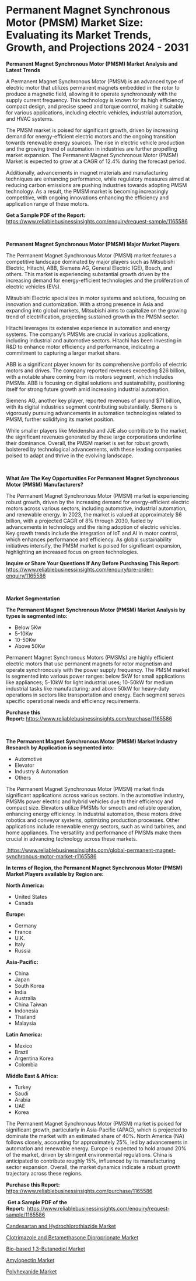 <p><h1>Permanent Magnet Synchronous Motor (PMSM) Market Size: Evaluating its Market Trends, Growth, and Projections 2024 - 2031</h1></p><p><strong>Permanent Magnet Synchronous Motor (PMSM) Market Analysis and Latest Trends</strong></p>
<p><p>A Permanent Magnet Synchronous Motor (PMSM) is an advanced type of electric motor that utilizes permanent magnets embedded in the rotor to produce a magnetic field, allowing it to operate synchronously with the supply current frequency. This technology is known for its high efficiency, compact design, and precise speed and torque control, making it suitable for various applications, including electric vehicles, industrial automation, and HVAC systems.</p><p>The PMSM market is poised for significant growth, driven by increasing demand for energy-efficient electric motors and the ongoing transition towards renewable energy sources. The rise in electric vehicle production and the growing trend of automation in industries are further propelling market expansion. The Permanent Magnet Synchronous Motor (PMSM) Market is expected to grow at a CAGR of 12.4% during the forecast period. </p><p>Additionally, advancements in magnet materials and manufacturing techniques are enhancing performance, while regulatory measures aimed at reducing carbon emissions are pushing industries towards adopting PMSM technology. As a result, the PMSM market is becoming increasingly competitive, with ongoing innovations enhancing the efficiency and application range of these motors.</p></p>
<p><strong>Get a Sample PDF of the Report:&nbsp;</strong> <a href="https://www.reliablebusinessinsights.com/enquiry/request-sample/1165586?utm_campaign=41&utm_medium=2&utm_source=Github&utm_content=ia&utm_term=11122024&utm_id=permanent-magnet-synchronous-motor-pmsm">https://www.reliablebusinessinsights.com/enquiry/request-sample/1165586</a></p>
<p>&nbsp;</p>
<p><strong>Permanent Magnet Synchronous Motor (PMSM) Major Market Players</strong></p>
<p><p>The Permanent Magnet Synchronous Motor (PMSM) market features a competitive landscape dominated by major players such as Mitsubishi Electric, Hitachi, ABB, Siemens AG, General Electric (GE), Bosch, and others. This market is experiencing substantial growth driven by the increasing demand for energy-efficient technologies and the proliferation of electric vehicles (EVs).</p><p>Mitsubishi Electric specializes in motor systems and solutions, focusing on innovation and customization. With a strong presence in Asia and expanding into global markets, Mitsubishi aims to capitalize on the growing trend of electrification, projecting sustained growth in the PMSM sector.</p><p>Hitachi leverages its extensive experience in automation and energy systems. The company’s PMSMs are crucial in various applications, including industrial and automotive sectors. Hitachi has been investing in R&D to enhance motor efficiency and performance, indicating a commitment to capturing a larger market share.</p><p>ABB is a significant player known for its comprehensive portfolio of electric motors and drives. The company reported revenues exceeding $26 billion, with a notable share coming from its motors segment, which includes PMSMs. ABB is focusing on digital solutions and sustainability, positioning itself for strong future growth amid increasing industrial automation.</p><p>Siemens AG, another key player, reported revenues of around $71 billion, with its digital industries segment contributing substantially. Siemens is vigorously pursuing advancements in automation technologies related to PMSM, further solidifying its market position.</p><p>While smaller players like Meidensha and JJE also contribute to the market, the significant revenues generated by these large corporations underline their dominance. Overall, the PMSM market is set for robust growth, bolstered by technological advancements, with these leading companies poised to adapt and thrive in the evolving landscape.</p></p>
<p>&nbsp;</p>
<p><strong>What Are The Key Opportunities For Permanent Magnet Synchronous Motor (PMSM) Manufacturers?</strong></p>
<p><p>The Permanent Magnet Synchronous Motor (PMSM) market is experiencing robust growth, driven by the increasing demand for energy-efficient electric motors across various sectors, including automotive, industrial automation, and renewable energy. In 2023, the market is valued at approximately $6 billion, with a projected CAGR of 8% through 2030, fueled by advancements in technology and the rising adoption of electric vehicles. Key growth trends include the integration of IoT and AI in motor control, which enhances performance and efficiency. As global sustainability initiatives intensify, the PMSM market is poised for significant expansion, highlighting an increased focus on green technologies.</p></p>
<p><strong>Inquire or Share Your Questions If Any Before Purchasing This Report:</strong> <a href="https://www.reliablebusinessinsights.com/enquiry/pre-order-enquiry/1165586?utm_campaign=41&utm_medium=2&utm_source=Github&utm_content=ia&utm_term=11122024&utm_id=permanent-magnet-synchronous-motor-pmsm">https://www.reliablebusinessinsights.com/enquiry/pre-order-enquiry/1165586</a></p>
<p>&nbsp;</p>
<p><strong>Market Segmentation</strong></p>
<p><strong>The Permanent Magnet Synchronous Motor (PMSM) Market Analysis by types is segmented into:</strong></p>
<p><ul><li>Below 5Kw</li><li>5-10Kw</li><li>10-50Kw</li><li>Above 50Kw</li></ul></p>
<p><p>Permanent Magnet Synchronous Motors (PMSMs) are highly efficient electric motors that use permanent magnets for rotor magnetism and operate synchronously with the power supply frequency. The PMSM market is segmented into various power ranges: below 5kW for small applications like appliances; 5-10kW for light industrial uses; 10-50kW for medium industrial tasks like manufacturing; and above 50kW for heavy-duty operations in sectors like transportation and energy. Each segment serves specific operational needs and efficiency requirements.</p></p>
<p><strong>Purchase this Report:&nbsp;</strong><a href="https://www.reliablebusinessinsights.com/purchase/1165586?utm_campaign=41&utm_medium=2&utm_source=Github&utm_content=ia&utm_term=11122024&utm_id=permanent-magnet-synchronous-motor-pmsm">https://www.reliablebusinessinsights.com/purchase/1165586</a></p>
<p>&nbsp;</p>
<p><strong>The Permanent Magnet Synchronous Motor (PMSM) Market Industry Research by Application is segmented into:</strong></p>
<p><ul><li>Automotive</li><li>Elevator</li><li>Industry & Automation</li><li>Others</li></ul></p>
<p><p>The Permanent Magnet Synchronous Motor (PMSM) market finds significant applications across various sectors. In the automotive industry, PMSMs power electric and hybrid vehicles due to their efficiency and compact size. Elevators utilize PMSMs for smooth and reliable operation, enhancing energy efficiency. In industrial automation, these motors drive robotics and conveyor systems, optimizing production processes. Other applications include renewable energy sectors, such as wind turbines, and home appliances. The versatility and performance of PMSMs make them crucial in advancing technology across these markets.</p></p>
<p><a href="https://www.reliablebusinessinsights.com/global-permanent-magnet-synchronous-motor-market-r1165586?utm_campaign=41&utm_medium=2&utm_source=Github&utm_content=ia&utm_term=11122024&utm_id=permanent-magnet-synchronous-motor-pmsm">&nbsp;https://www.reliablebusinessinsights.com/global-permanent-magnet-synchronous-motor-market-r1165586</a></p>
<p><strong>In terms of Region, the Permanent Magnet Synchronous Motor (PMSM) Market Players available by Region are:</strong></p>
<p>
    <p> <strong> North America: </strong>
        <ul>
            <li>United States</li>
            <li>Canada</li>
        </ul>
        </p> 
    <p> <strong> Europe: </strong>
        <ul>
            <li>Germany</li>
            <li>France</li>
            <li>U.K.</li>
            <li>Italy</li>
            <li>Russia</li>
        </ul>
        </p> 
    <p> <strong> Asia-Pacific: </strong>
        <ul>
            <li>China</li>
            <li>Japan</li>
            <li>South Korea</li>
            <li>India</li>
            <li>Australia</li>
            <li>China Taiwan</li>
            <li>Indonesia</li>
            <li>Thailand</li>
            <li>Malaysia</li>
        </ul>
        </p> 
    <p> <strong> Latin America: </strong>
        <ul>
            <li>Mexico</li>
            <li>Brazil</li>
            <li>Argentina Korea</li>
            <li>Colombia</li>
        </ul>
        </p> 
    <p> <strong> Middle East & Africa: </strong>
        <ul>
            <li>Turkey</li>
            <li>Saudi</li>
            <li>Arabia</li>
            <li>UAE</li>
            <li>Korea</li>
        </ul>
    </p>
    </p>
<p><p>The Permanent Magnet Synchronous Motor (PMSM) market is poised for significant growth, particularly in Asia-Pacific (APAC), which is projected to dominate the market with an estimated share of 40%. North America (NA) follows closely, accounting for approximately 25%, led by advancements in automation and renewable energy. Europe is expected to hold around 20% of the market, driven by stringent environmental regulations. China is anticipated to contribute roughly 15%, influenced by its manufacturing sector expansion. Overall, the market dynamics indicate a robust growth trajectory across these regions.</p></p>
<p><strong>Purchase this Report: </strong><a href="https://www.reliablebusinessinsights.com/purchase/1165586?utm_campaign=41&utm_medium=2&utm_source=Github&utm_content=ia&utm_term=11122024&utm_id=permanent-magnet-synchronous-motor-pmsm">https://www.reliablebusinessinsights.com/purchase/1165586</a></p>
<p>&nbsp;<strong>Get a Sample PDF of the Report:&nbsp;&nbsp;</strong><a href="https://www.reliablebusinessinsights.com/enquiry/request-sample/1165586?utm_campaign=41&utm_medium=2&utm_source=Github&utm_content=ia&utm_term=11122024&utm_id=permanent-magnet-synchronous-motor-pmsm">https://www.reliablebusinessinsights.com/enquiry/request-sample/1165586</a></p>
<p><strong></strong></p>
<p><p><a href="https://www.linkedin.com/pulse/c-hannibex-sqmmf?utm_campaign=41&utm_medium=2&utm_source=Github&utm_content=ia&utm_term=11122024&utm_id=permanent-magnet-synchronous-motor-pmsm">Candesartan and Hydrochlorothiazide Market</a></p><p><a href="https://www.linkedin.com/pulse/c-hannibex-sqmmf?utm_campaign=41&utm_medium=2&utm_source=Github&utm_content=ia&utm_term=11122024&utm_id=permanent-magnet-synchronous-motor-pmsm">Clotrimazole and Betamethasone Diproprionate Market</a></p><p><a href="https://github.com/nicoletavirag/Market-Research-Report-List-5/blob/main/bio-based-13-butanediol-market.md?utm_campaign=41&utm_medium=2&utm_source=Github&utm_content=ia&utm_term=11122024&utm_id=permanent-magnet-synchronous-motor-pmsm">Bio-based 1,3-Butanediol Market</a></p><p><a href="https://www.linkedin.com/pulse/amylopectin-market-evolution-future-outlook-forecasting-industry-54xve?utm_campaign=41&utm_medium=2&utm_source=Github&utm_content=ia&utm_term=11122024&utm_id=permanent-magnet-synchronous-motor-pmsm">Amylopectin Market</a></p><p><a href="https://www.linkedin.com/pulse/revenue-market-trends-polyhexanide-projected-138-cagr-from-bet8e?utm_campaign=41&utm_medium=2&utm_source=Github&utm_content=ia&utm_term=11122024&utm_id=permanent-magnet-synchronous-motor-pmsm">Polyhexanide Market</a></p></p>